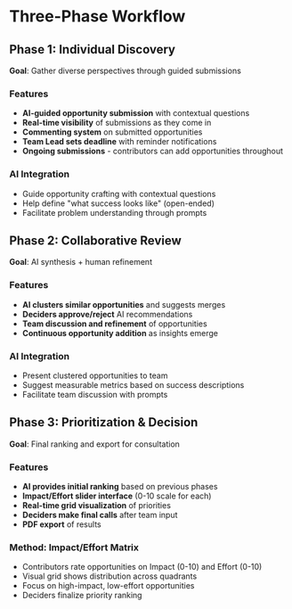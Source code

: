 # Three-Phase Workflow

## Phase 1: Individual Discovery
**Goal**: Gather diverse perspectives through guided submissions

### Features
- **AI-guided opportunity submission** with contextual questions
- **Real-time visibility** of submissions as they come in
- **Commenting system** on submitted opportunities
- **Team Lead sets deadline** with reminder notifications
- **Ongoing submissions** - contributors can add opportunities throughout

### AI Integration
- Guide opportunity crafting with contextual questions
- Help define "what success looks like" (open-ended)
- Facilitate problem understanding through prompts

## Phase 2: Collaborative Review
**Goal**: AI synthesis + human refinement

### Features
- **AI clusters similar opportunities** and suggests merges
- **Deciders approve/reject** AI recommendations
- **Team discussion and refinement** of opportunities
- **Continuous opportunity addition** as insights emerge

### AI Integration
- Present clustered opportunities to team
- Suggest measurable metrics based on success descriptions
- Facilitate team discussion with prompts

## Phase 3: Prioritization & Decision
**Goal**: Final ranking and export for consultation

### Features
- **AI provides initial ranking** based on previous phases
- **Impact/Effort slider interface** (0-10 scale for each)
- **Real-time grid visualization** of priorities
- **Deciders make final calls** after team input
- **PDF export** of results

### Method: Impact/Effort Matrix
- Contributors rate opportunities on Impact (0-10) and Effort (0-10)
- Visual grid shows distribution across quadrants
- Focus on high-impact, low-effort opportunities
- Deciders finalize priority ranking